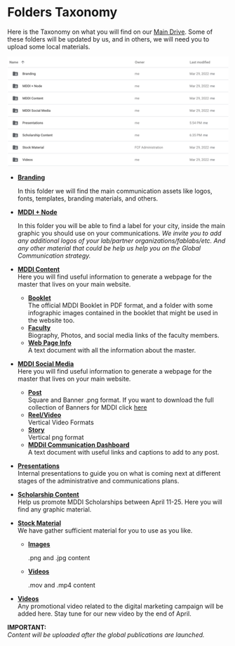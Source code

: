 # Folders Taxonomy

Here is the Taxonomy on what you will find on our [Main Drive](https://drive.google.com/drive/folders/183jCECCRJXUzxO5jDxJszK9-YumYMG01). Some of these folders will be updated by us, and in others, we will need you to upload some local materials.

![](<.gitbook/assets/Screen Shot 2022-04-07 at 7.23.07 PM.png>)

*   [**Branding**](https://drive.google.com/drive/folders/1clj3vRfy4okDWQyTwLNLrGwaj9kCmZpe)

    In this folder we will find the main communication assets like logos, fonts, templates, branding materials, and others.
*   [**MDDI + Node**](https://drive.google.com/drive/folders/15mkRVoOpKNb7xogw1V-N3pP7fXos4sr9)

    In this folder you will be able to find a label for your city, inside the main graphic you should use on your communications. _We invite you to add any additional logos of your lab/partner organizations/fablabs/etc. And any other material that could be help us help you on the Global Communication strategy._ &#x20;
* [**MDDI Content**](https://drive.google.com/drive/folders/1Y\_EWthQ7LR8ebM28Yzty0TTNeUzc8eCN)\
  Here you will find useful information to generate a webpage for the master that lives on your main website.
  * [**Booklet**](https://drive.google.com/drive/folders/1i9hQrw2igpXwaR1j1-RIjPM6ivW\_GqM8)\
    The official MDDI Booklet in PDF format, and a folder with some infographic images contained in the booklet that might be used in the website too.
  * [**Faculty**](https://drive.google.com/drive/folders/1QRSGwAJ2gxX5GCTDKaqzf7r-t1tCDTHt?usp=sharing)\
    Biography, Photos, and social media links of the faculty members.
  * [**Web Page Info**](https://drive.google.com/drive/folders/1m46NA9pUgnwi6It7sJoqCVH4vxIWq9c6?usp=sharing)\
    A text document with all the information about the master.
* [**MDDI Social Media**](https://drive.google.com/drive/folders/1cP-kJdqXWWoli5yuy4Nfq-Y5bJOFKS4e)\
  Here you will find useful information to generate a webpage for the master that lives on your main website.
  * [**Post**](https://drive.google.com/drive/folders/1BOBceRBL7uPp8rxna58SKHvXlRQ8PuNc?usp=sharing)\
    Square and Banner .png format. If you want to download the full collection of Banners for MDDI click [here](https://drive.google.com/file/d/1UMVwtJT0pkkCBXTehqgz393p7w91HqGw/view?usp=sharing)
  * [**Reel/Video**](https://drive.google.com/drive/folders/1u34wKULpqaco7Q3N38-mwrqNTPZRuycL?usp=sharing)\
    Vertical Video Formats
  * [**Story**](https://drive.google.com/drive/folders/1h9kW8EMgQSvbgm2Xc855bvMeLm8H2TQg?usp=sharing)\
    Vertical png format
  * [**MDDiI Communication Dashboard**](https://docs.google.com/document/d/1PtChZhFSa5ZKwWcPzCXGhi-9qexQmZhpcouRBCR\_CSI/edit?usp=sharing)\
    A text document with useful links and captions to add to any post.
* [**Presentations**](https://drive.google.com/drive/folders/1IPk9rm8tpcPPRA8Dllw8VvdXbwQiyh6O)\
  Internal presentations to guide you on what is coming next at different stages of the administrative and communications plans.&#x20;
* [**Scholarship Content**](https://drive.google.com/drive/folders/1YbQ-meQ4f8TCBEQ5LP8PwWQWzd63UnIH)\
  Help us promote MDDI Scholarships between April 11-25. Here you will find any graphic material.
* [**Stock Material**](https://drive.google.com/drive/folders/1QxxVFPurhbM29jeyhfacpt-T8UkHJZ14)\
  We have gather sufficient material for you to use as you like.
  *   [**Images**](https://drive.google.com/drive/folders/14rpbTjFgQvKO6BlM5chokSHFbJY7tjxI)

      .png and .jpg content
  *   [**Videos**](https://drive.google.com/drive/folders/1cDNZaYAcTINnV1gHmnSVSYsqeHO0QuWo)

      .mov and .mp4 content
* [**Videos**](https://drive.google.com/drive/folders/1CSyENnIvhYOdVZ1AoHKiJlF9t1Qlv-X5)\
  Any promotional video related to the digital marketing campaign will be added here. Stay tune for our new video by the end of April.&#x20;

**IMPORTANT:**\
_Content will be uploaded after the global publications are launched._&#x20;
